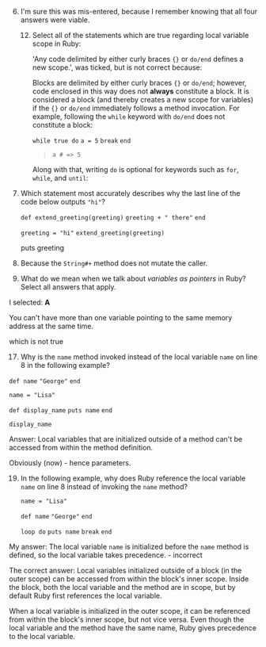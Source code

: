 6. I'm sure this was mis-entered, because I remember knowing that all four answers were viable.

   12. Select all of the statements which are true regarding local variable scope in Ruby:

       'Any code delimited by either curly braces `{}` or `do/end` defines a new scope.', was ticked, but is not correct because:

        Blocks are delimited by either curly braces `{}` or `do/end`; however, code enclosed in this way does not **always** constitute a block. It is considered a block (and thereby creates a new scope for variables) if the `{}` or `do/end` immediately follows a method invocation. For example, following the `while` keyword with `do/end` does not constitute a block:

       `while true do`
         `a = 5`
         `break`
       `end`

       > `a # => 5`

       Along with that, writing `do` is optional for keywords such as `for`, `while`, and `until`:

13. Which statement most accurately describes why the last line of the code below outputs `"hi"`?

    `def extend_greeting(greeting)`
      `greeting + " there"`
    `end`

    `greeting = "hi"`
    `extend_greeting(greeting)`

    puts greeting

14. Because the `String#+` method does not mutate the caller.

16. What do we mean when we talk about *variables as pointers* in Ruby? Select all answers that apply.

I selected: **A**

You can't have more than one variable pointing to the same memory address at the same time.

which is not true

17. Why is the `name` method invoked instead of the local variable `name` on line 8 in the following example?

`def name`
  `"George"`
`end`

`name = "Lisa"`

`def display_name`
  `puts name`
`end`

`display_name`

Answer: Local variables that are initialized outside of a method can't be accessed from within the method definition.



Obviously (now) - hence parameters.



19. In the following example, why does Ruby reference the local variable `name` on line 8 instead of invoking the `name` method?

    `name = "Lisa"`

    `def name`
      `"George"`
    `end`

    `loop do`
      `puts name`
      `break`
    `end`

My answer: The local variable `name` is initialized before the `name` method is defined, so the local variable takes precedence. -  incorrect

The correct answer: Local variables initialized outside of a block (in the outer scope) can be accessed from within the block's inner scope. Inside the block, both the local variable and the method are in scope, but by default Ruby first references the local variable.

When a local variable is initialized in the outer scope, it can be referenced from within the block's inner scope, but not vice versa. Even though the local variable and the method have the same name, Ruby gives precedence to the local variable.